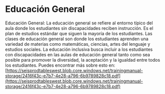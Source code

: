 # Educación General
Educación General: La educación general se refiere al entorno típico del aula donde los estudiantes sin discapacidades reciben instrucción. Es el plan de estudios estándar que siguen la mayoría de los estudiantes. Las clases de educación general son donde los estudiantes aprenden una variedad de materias como matemáticas, ciencias, artes del lenguaje y estudios sociales. La educación inclusiva busca incluir a los estudiantes con discapacidades en las aulas de educación general tanto como sea posible para promover la diversidad, la aceptación y la igualdad entre todos los estudiantes.
Puedes encontrar más sobre esto en: [https://seisprodtableswest.blob.core.windows.net/trainingmanual-storage/2416f43c-e7b7-4e28-a796-6b9789828c18.pdf](https://seisprodtableswest.blob.core.windows.net/trainingmanual-storage/2416f43c-e7b7-4e28-a796-6b9789828c18.pdf)